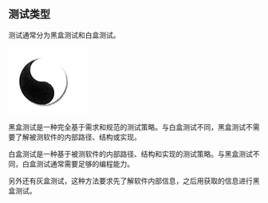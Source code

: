 ## 测试类型

测试通常分为黑盒测试和白盒测试。

![黑白](img/黑白.jpg)

黑盒测试是一种完全基于需求和规范的测试策略。与白盒测试不同，黑盒测试不需要了解被测软件的内部路径、结构或实现。

白盒测试是一种基于被测软件的内部路径、结构和实现的测试策略。与黑盒测试不同，白盒测试通常需要足够的编程能力。

另外还有灰盒测试，这种方法要求先了解软件内部信息，之后用获取的信息进行黑盒测试。